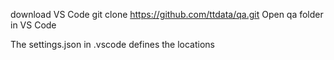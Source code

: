 
download VS Code
git clone https://github.com/ttdata/qa.git
Open qa folder in VS Code

The settings.json in .vscode defines the locations

